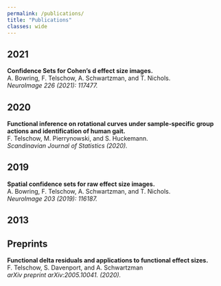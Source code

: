 ```yaml
---
permalink: /publications/
title: "Publications"
classes: wide
---
```


## 2021

**Confidence Sets for Cohen’s d effect size images.**  
A. Bowring, F. Telschow, A. Schwartzman, and T. Nichols.  
*NeuroImage 226 (2021): 117477.*

## 2020

**Functional inference on rotational curves under sample‐specific group actions and identification of human gait.**  
F. Telschow, M. Pierrynowski, and S. Huckemann.  
*Scandinavian Journal of Statistics (2020).*

## 2019
**Spatial confidence sets for raw effect size images.**  
A. Bowring, F. Telschow, A. Schwartzman, and T. Nichols.  
*NeuroImage 203 (2019): 116187.*


## 2013

## Preprints

**Functional delta residuals and applications to functional effect sizes.**  
F. Telschow, S. Davenport, and A. Schwartzman  
*arXiv preprint arXiv:2005.10041. (2020).*
